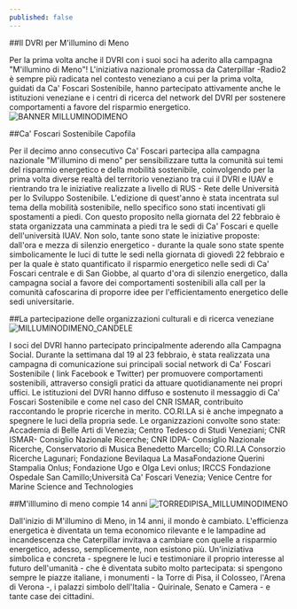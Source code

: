 ```yaml
---
published: false
---
```

##Il DVRI per M'illumino di Meno

Per la prima volta anche il DVRI con i suoi soci ha aderito alla campagna "M'illumino di Meno"! L'iniziativa nazionale promossa da Caterpillar -Radio2 è sempre più radicata nel contesto veneziano a cui per la prima volta, guidati da Ca' Foscari Sostenibile, hanno partecipato attivamente anche le istituzioni veneziane e i centri di ricerca del network del DVRI per sostenere comportamenti a favore del risparmio energetico. 
![BANNER MILLUMINODIMENO]({{site.baseurl}}/_posts/1517583441702_copertina-milluminodimeno2018.jpg)


##Ca' Foscari Sostenibile Capofila

Per il decimo anno consecutivo Ca' Foscari partecipa alla campagna nazionale "M'illumino di meno" per sensibilizzare tutta la comunità sui temi del risparmio energetico e della mobilità sostenibile, coinvolgendo per la prima volta diverse realtà del territorio veneziano tra cui il DVRI e IUAV  e rientrando tra le iniziative realizzate a livello di RUS - Rete delle Università per lo Sviluppo Sostenibile. 
L'edizione di quest'anno è stata incentrata sul tema della mobilità sostenibile, nello specifico sono stati incentivati gli spostamenti a piedi. Con questo proposito nella giornata del 22 febbraio è stata organizzata una camminata a piedi tra le sedi di Ca' Foscari e quelle dell'università IUAV. Non solo, tante sono state le iniziative proposte: dall'ora e mezza di silenzio energetico - durante la quale sono state spente simbolicamente le luci di tutte le sedi nella giornata di giovedì 22 febbraio e per la quale è stato quantificato il risparmio energetico nelle sedi di Ca' Foscari centrale e di San Giobbe, al quarto d'ora di silenzio energetico, dalla campagna social a favore dei comportamenti sostenibili alla call per la comunità cafoscarina di proporre idee per l'efficientamento energetico delle sedi universitarie.   


##La partecipazione delle organizzazioni culturali e di ricerca veneziane
![MILLUMINODIMENO_CANDELE]({{site.baseurl}}/_posts/28167775_1232887593513419_4235998893209227074_n.jpg)


I soci del DVRI hanno partecipato principalmente aderendo alla Campagna Social. Durante la settimana dal 19 al 23 febbraio, è stata realizzata una campagna di comunicazione sui principali social network di Ca' Foscari Sostenibile ( link Facebook e Twitter) per promuovere comportamenti sostenibili, attraverso consigli pratici da attuare quotidianamente nei propri uffici. Le istituzioni del DVRI hanno diffuso e sostenuto il messaggio di Ca' Foscari Sostenibile e come nel caso del CNR ISMAR, contribuito raccontando le proprie ricerche in merito. CO.RI.LA si è anche impegnato a spegnere le luci della propria sede. 
Le organizzazioni convolte sono state: Accademia di Belle Arti di Venezia; Centro Tedesco di Studi Veneziani; CNR ISMAR- Consiglio Nazionale Ricerche; CNR IDPA- Consiglio Nazionale Ricerche, Conservatorio di Musica Benedetto Marcello; CO.RI.LA Consorzio Ricerche Lagunari; Fondazione Bevilaqua La MasaFondazione Querini Stampalia Onlus; Fondazione Ugo e Olga Levi onlus; IRCCS Fondazione Ospedale San Camillo;Università Ca' Foscari Venezia; Venice Centre for Marine Science and Technologies

##M'illlumino di meno compie 14 anni 
![TORREDIPISA_MILLUMINODIMENO]({{site.baseurl}}/_posts/28167775_1232887593513419_4235998893209227074_n.jpg)


Dall'inizio di M'illumino di Meno, in 14 anni, il mondo è cambiato. L'efficienza energetica è diventata un tema economico rilevante e le lampadine ad incandescenza che Caterpillar invitava a cambiare con quelle a risparmio energetico, adesso, semplicemente, non esistono più.
Un'iniziativa simbolica e concreta - spegnere le luci e testimoniare il proprio interesse al futuro dell'umanità - che è diventata subito molto partecipata: si spengono sempre le piazze italiane, i monumenti - la Torre di Pisa, il Colosseo, l'Arena di Verona -, i palazzi simbolo dell'Italia - Quirinale, Senato e Camera - e tante case dei cittadini.


